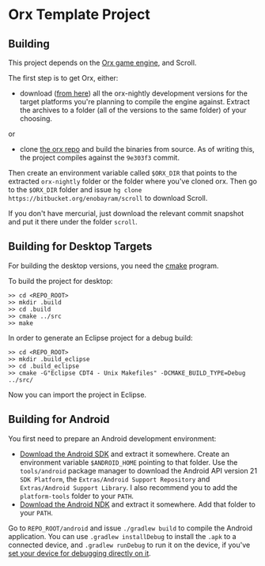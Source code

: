 Orx Template Project
============================

Building
--------

This project depends on the [Orx game engine](http://orx-project.org/), 
and Scroll. 

The first step is to get Orx, either:

* download ([from here](http://sourceforge.net/projects/orx/files/orx/nightly/)) 
all the orx-nightly development versions for the target platforms you're planning to 
compile the engine against. Extract the archives to a folder (all of the versions 
to the same folder) of your choosing.

or

* clone [the orx repo](https://bitbucket.org/orx/orx) and build the binaries from source.
As of writing this, the project compiles against the `9e303f3` commit.

Then create an environment variable called `$ORX_DIR` that points to the extracted 
`orx-nightly` folder or the folder where you've cloned orx. Then go to the `$ORX_DIR` folder 
and issue `hg clone https://bitbucket.org/enobayram/scroll` to download Scroll.

If you don't have mercurial, just download the relevant commit snapshot and put it there under
the folder `scroll`.

Building for Desktop Targets
----------------------------

For building the desktop versions, you need the 
[cmake](http://www.cmake.org/cmake/resources/software.html) program. 

To build the project for desktop:

    >> cd <REPO_ROOT>
    >> mkdir .build
    >> cd .build
    >> cmake ../src
    >> make 

In order to generate an Eclipse project for a debug build:

    >> cd <REPO_ROOT>
    >> mkdir .build_eclipse
    >> cd .build_eclipse
    >> cmake -G"Eclipse CDT4 - Unix Makefiles" -DCMAKE_BUILD_TYPE=Debug ../src/

Now you can import the project in Eclipse.

Building for Android
----------------------------------------------

You first need to prepare an Android development environment:

* [Download the Android SDK](http://developer.android.com/sdk/index.html#download) 
and extract it somewhere. Create an environment variable `$ANDROID_HOME` pointing to 
that folder. Use the `tools/android` package manager to download the Android API 
version 21 `SDK Platform`, the `Extras/Android Support Repository` and 
`Extras/Android Support Library`. I also recommend you to add the `platform-tools` 
folder to your `PATH`.
* [Download the Android NDK](http://developer.android.com/tools/sdk/ndk/index.html) 
and extract it somewhere. Add that folder to your `PATH`.

Go to `REPO_ROOT/android` and issue `./gradlew build` to compile the Android 
application. You can use `.gradlew installDebug` to install the `.apk` to a connected 
device, and `.gradlew runDebug` to run it on the device, if you've [set your device 
for debugging directly on it](http://developer.android.com/tools/device.html).
